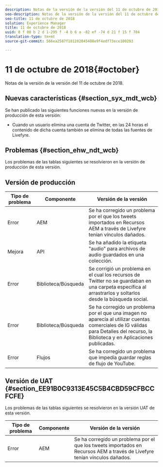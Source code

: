 ```yaml
---
description: Notas de la versión de la versión del 11 de octubre de 2018.
seo-description: Notas de la versión de la versión del 11 de octubre de 2018.
seo-title: 11 de octubre de 2018
solution: Experience Manager
title: 11 de octubre de 2018
uuid: 8 f 08 b 2 d 1-295 f -4 b 6 a -82 ef -74 d 21 f 15 f 784
translation-type: tm+mt
source-git-commit: 566ea2587f101202045488e9f4edf73ece100293

---
```



# 11 de octubre de 2018{#october}

Notas de la versión de la versión del 11 de octubre de 2018.

## Nuevas características {#section_syx_mdt_wcb}

Se han publicado las siguientes funciones nuevas en la versión de producción de esta versión:

* Cuando un usuario elimina una cuenta de Twitter, en las 24 horas el contenido de dicha cuenta también se elimina de todas las fuentes de Livefyre.

## Problemas {#section_ehw_ndt_wcb}

Los problemas de las tablas siguientes se resolvieron en la versión de producción de esta versión.

## Versión de producción

| **Tipo de problema** | **Componente** | **Versión de la versión** |
|---|---|---|
| Error | AEM | Se ha corregido un problema por el que los tweets importados en Recursos AEM a través de Livefyre tenían vínculos dañados. |
| Mejora | API | Se ha añadido la etiqueta "audio" para archivos de audio guardados en una colección. |
| Error | Biblioteca/Búsqueda | Se corrigió un problema en el cual los recursos de Twitter no se guardaban en una carpeta específica al arrastrarlos y soltarlos desde la búsqueda social. |
| Error | Biblioteca/Búsqueda | Se ha corregido un problema por el que una imagen no aparecía al utilizar cuentas comerciales de IG válidas para Detalles del recurso, la Biblioteca y en Aplicaciones publicadas. |
| Error | Flujos | Se ha corregido un problema que impedía guardar reglas de flujo de YouTube. |

## Versión de UAT {#section_EE91B0C9313E45C5B4CBD59CFBCCFCFE}

Los problemas de las tablas siguientes se resolvieron en la versión UAT de esta versión.

| **Tipo de problema** | **Componente** | **Versión de la versión** |
|---|---|---|
| Error | AEM | Se ha corregido un problema por el que los tweets importados en Recursos AEM a través de Livefyre tenían vínculos dañados. |

